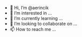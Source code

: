 - 👋 Hi, I’m @aerincik
- 👀 I’m interested in ...
- 🌱 I’m currently learning ...
- 💞️ I’m looking to collaborate on ...
- 📫 How to reach me ...

<!---
aerincik/aerincik is a ✨ special ✨ repository because its `README.md` (this file) appears on your GitHub profile.
You can click the Preview link to take a look at your changes.
--->

